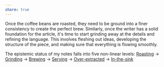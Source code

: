 ```yaml
---
share: true
---
```

Once the coffee beans are roasted, they need to be ground into a finer consistency to create the perfect brew. Similarly, once the writer has a solid foundation for the article, it's time to start grinding away at the details and refining the language. This involves fleshing out ideas, developing the structure of the piece, and making sure that everything is flowing smoothly.

The epistemic status of my notes falls into five non-linear levels: [Roasting](./Roasting.md) -> [Grinding](Grinding.md) -> [Brewing](./Brewing.md) -> [Serving](./Serving.md) -> [Over-extracted](./Over-extracted.md) -> [In-the-sink](./In-the-sink.md)